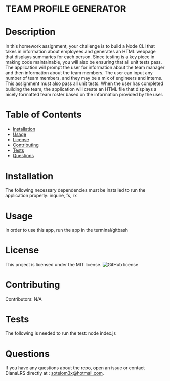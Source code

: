 # TEAM PROFILE GENERATOR 
# Description
In this homework assignment, your challenge is to build a Node CLI that takes in information about employees and generates an HTML webpage that displays summaries for each person. Since testing is a key piece in making code maintainable, you will also be ensuring that all unit tests pass.
The application will prompt the user for information about the team manager and then information about the team members. The user can input any number of team members, and they may be a mix of engineers and interns. This assignment must also pass all unit tests. When the user has completed building the team, the application will create an HTML file that displays a nicely formatted team roster based on the information provided by the user.
# Table of Contents 
* [Installation](#installation)
* [Usage](#usage)
* [License](#license)
* [Contributing](#contributing)
* [Tests](#tests)
* [Questions](#questions)
# Installation
The following necessary dependencies must be installed to run the application properly: inquire, fs, rx

# Usage
In order to use this app, run the app in the terminal/gitbash
# License
This project is licensed under the MIT license. 
![GitHub license](https://img.shields.io/badge/license-MIT-blue.svg)
# Contributing
​Contributors: N/A
# Tests
The following is needed to run the test: node index.js
# Questions
If you have any questions about the repo, open an issue or contact DianaLRS directly at : sotelom3x@hotmail.com.
